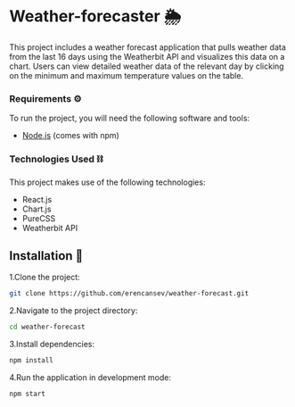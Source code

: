 # Weather-forecaster 🌦️

This project includes a weather forecast application that pulls weather data from the last 16 days using the Weatherbit API and visualizes this data on a chart. Users can view detailed weather data of the relevant day by clicking on the minimum and maximum temperature values ​​on the table.

### Requirements ⚙️

To run the project, you will need the following software and tools:

- [Node.js](https://nodejs.org/) (comes with npm)

### Technologies Used ⛓️

This project makes use of the following technologies:

- React.js
- Chart.js
- PureCSS
- Weatherbit API

## Installation 🔨

1.Clone the project:

```bash
git clone https://github.com/erencansev/weather-forecast.git

```

2.Navigate to the project directory:

```bash
cd weather-forecast

```

3.Install dependencies:

```bash
npm install

```

4.Run the application in development mode:

```bash
npm start
```
